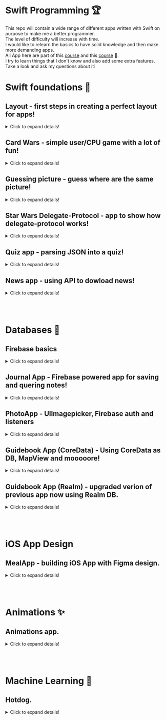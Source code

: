 # Swift Programming 🏆

This repo will contain a wide range of different apps written with Swift on purpose to make me a better programmer. </br>
The level of difficulty will increase with time. </br>
I would like to relearn the basics to have solid knowledge and then make more demanding apps. </br>
All App here are part of this [course](https://codewithchris.com/) and this [course](https://www.udemy.com/course/ios-13-app-development-bootcamp/) 👀.</br>
I try to learn things that I don't know and also add some extra features. </br>
Take a look and ask my questions about it❕ </br>


# Swift foundations 👶

## Layout - first steps in creating a perfect layout for apps!
<details>
  <summary>Click to expand details!</summary>
  
  This section contains a few apps that helped me to learn layout using Storyboard. </br>
  However these apps don't work in any way, it's just a layout with no action (as this section I dedicated to layout). </br>
  Take a look at the results: </br>

  ### Layout1 app
  <img src="readme_files/layout2.gif" alt="layout2" width="340"/> </br>

  ### Layou2 app
  <img src="readme_files/layout3.gif" alt="layout3" width="340"/>  </br>

  ### Fitness app
  <img src="readme_files/fitness.gif" alt="fintess" width="340"/>  </br>

  ### Social Squid app
  <img src="readme_files/SocialSquid.gif" alt="sociasquid" width="340"/>  </br>
  </details>


## Card Wars - simple user/CPU game with a lot of fun!
<details>
  <summary>Click to expand details!</summary>
  My first bigger app was made with the help of this course. </br>
  This is a classic card war game. The purpose of this game is to compare card and user/CPU with bigger card wins. </br>
  Cards are being shown randomly as in real life. </br> 
  The user needs to press the "DEAL" button to start a new round. App automatically shows a card for user and CPU and gives a point to the winner. </br>
  Besides using StackView in layout, I have made IBOutlet and IBActions make it works. </br>
  Take a look at details in the project 👀.</br>
  ### Cards war game
 
 <img src="readme_files/cardswar.gif" alt="cardswar" width="340"/>  </br>
  
</details>

## Guessing picture - guess where are the same picture!
<details>
  <summary>Click to expand details!</summary>
  Classic game where the user has to find the same pictures. </br>
  Each of the cards is upside down, by pressing on its the user can temporarily show the front of the card. </br>
  However, when she/he presses on the second card and the card aren't the same both of them are put upside-down once again. </br>
  Of course, when the user guesses two cards correctly there are being removed from the rest. </br>
 The goal of the game is to guess all the cards before time runs out. BE QUICK! </br>
  
  In this project I have used:
  - timer to measure time (it is working even when user is scrolling)
  - AVFoundation to play sounds
  - CollectionView
  - delegate and datasource for CollectionView
  - CocoaTouch classes


  ### Cards war game
  demo: </br>
  <img src="readme_files/guessing_demo.gif" alt="guessing_demo" width="892"/>  </br>
  
  game over: </br>
  <img src="readme_files/guessing_game_over.gif" alt="guessing_game_over" width="892"/>  </br>
  
  game won: </br>
  <img src="readme_files/guessing_game_won.gif" alt="guessing_game_won" width="892"/>  </br>
</details>

## Star Wars Delegate-Protocol - app to show how delegate-protocol works!
<details>
  <summary>Click to expand details!</summary>
  This app is based on turoial* which helped me to understand how delegating in Swift works. </br>
  Delegate - Protocol is similar to master - slave. </br>
  FirstScreen (just showing something) is slave and SecondScreen(know information from user and send it to first screen) is master. </br>
  Base on the picked side (in SecondScreen) we are showing specific data back on the FirstScreen. </br>
  In the and we can use the function in the FirstScreen when arguments to it come from this function being called in SecondScreen. </br> </br>
  
  [*link to the tutorial](https://youtu.be/DBWu6TnhLeY)
  
  ### Demo:
 
 <img src="readme_files/Delegate.gif" alt="Delegate" width="340"/>  </br>
  
</details>

## Quiz app - parsing JSON into a quiz!
<details>
  <summary>Click to expand details!</summary>
  Quiz app that uses JSON to create the whole quiz. </br>
  The user has to click on the right answer and then the user's choice is being checked. </br>
  If it's the right answer user gets a point and if he/she is wrong there's no point. </br>
  After all question popup window with a score and restart button is being shown. </br>
  If users close this app, the state of the game is being saved and loaded using UserDefaults. </br> </br>
  
  What I ahve learned and applied in this app:
  - delegate / protocol patern
  - JSON decoding and parsing
  - Networking used to dowload JSON
  - TableView
  - UserDefaults
  - basic animations
  
  Please take a look at app and all its functionality: </br>
  
  ### Demo:
 
 <img src="readme_files/Quiz_game.gif" alt="quiz game" width="386"/>  </br>
 
 ### Saving context:
 
 <img src="readme_files/Quiz_saving_context.gif" alt="quiz saving" width="386"/>  </br>
 
 ### End of game:
 
 <img src="readme_files/Quiz_gameover.gif" alt="quiz end of game" width="386"/>  </br>
  
</details>

## News app - using API to dowload news!
<details>
  <summary>Click to expand details!</summary>
  News app is an app that help user to find best news. </br>  
  In this app I am using news API to fetch most important news for US (this could be changed).  </br> 
  The main screen of the app is just a TableView with title and photo (if exists) of every article. </br>
  The user can click on each article to open its full version via WebView. </br> </br>
  
  What I ahve learned and applied in this app:
  - using API to download and data
  - performing segues and using NavigationController
  - using WebView
  - using activity indicator
  
  [news API link](https://newsapi.org/) </br>
  
  Please take a look at app and all its functionality: </br>
  
  ### Demo:
 
 <img src="readme_files/News_app.gif" alt="News App" width="386"/>  </br>
 
 ### Details:
 
 <img src="readme_files/News_details.gif" alt="news details" width="386"/>  </br>
 
  
</details> </br>

</br>
</br>

# Databases 💾

## Firebase basics
<details>
  <summary>Click to expand details!</summary>
  This app is just a project where I have been learning CRUD with Firebase. </br>
  I won't attach any gifs because all this app does is perform CRUD with no visual effects. </br>
  
</details>

## Journal App - Firebase powered app for saving and quering notes!
<details>
  <summary>Click to expand details!</summary>
  Journal app for saving notes with help of Firebase. </br>
  I have been using Firebase methods to CRUD data and also created a basic UI. </bd>
  
  ### Demo:
 
 <img src="readme_files/JournalAppDemo.gif" alt="News App" width="350"/>  </br>
  
</details>


## PhotoApp - UIImagepicker, Firebase auth and listeners
<details>
  <summary>Click to expand details!</summary>
  In this app I have implemented:
  - authentication and login in with Firebase auth
  - uploading and downloading photos with Firebase storage
  - Taking pictures or picking pictures with UIImagepicker
  
  All of the functions mentioned above are shown on gifs:
  
  ### Creating a user:
 <img src="readme_files/Photo_creatingnewuser.gif" alt="News App" width="350"/>  </br>
 
  ### Log in:
 <img src="readme_files/Photo_LoginIn.gif" alt="News App" width="350"/>  </br>
 
 ### Upload a new photo:
 <img src="readme_files/Photo_new_photo.gif" alt="News App" width="350"/>  </br>
 
 ### Sign out:
 <img src="readme_files/Photo_signout.gif" alt="News App" width="350"/>  </br>
 
</details>

## Guidebook App (CoreData) - Using CoreData as DB, MapView and mooooore!
<details>
  <summary>Click to expand details!</summary>
  An app containing CoreData as database technology. </br>
  Users can view locations, add notes about them and see them in mapView. </br>
  All the data is being stored inside CoreData so users don't have to worry about losing data when the app will be closed. </br>
  
  ### Demo:
 
 <img src="readme_files/GuideBook_coredata_demo.gif" alt="News App" width="350"/>  </br>
  
</details>


## Guidebook App (Realm) - upgraded verion of previous app now using Realm DB.
<details>
  <summary>Click to expand details!</summary>
  In this app I have used Mongo DB Realm database. </br>
  Futhermore app works similar to previous verions with few upgrades. </br>
  User now can calculate route to the specyfic point or locate user. </br>
  
  ### Demo:
 
 <img src="readme_files/GuideBook_demo.gif" alt="News App" width="350"/>  </br>
 
 ### Route:
 
 <img src="readme_files/GuideBook_route.gif" alt="News App" width="350"/>  </br>
  
</details> </br>

</br>
</br>

# iOS App Design 

## MealApp - building iOS App with Figma design.
<details>
  <summary>Click to expand details!</summary>
  The purpose of this project was to build an app from Figma UI design. </bd>
  The case of this app was to try to rebuild the app as it was designed in Figma. </br>
  Also besides building UI in Swift, I have learned the basics of UI.UX design and Figma. </br> <br>
  
  Here are screeanshots of Figma design: </br>
  <img src="readme_files/figma1.png" alt="News App" width="719"/>  </br>
  <img src="readme_files/figma2.png" alt="News App" width="707"/>  </br>
  
  ### App Demo:
 <img src="readme_files/MealAppDemo.gif" alt="News App" width="350"/>  </br>
  
</details> </br>

</br>
</br>

# Animations ✨ 
## Animations app.
<details>
  <summary>Click to expand details!</summary>
  This is a basic app that purpose is to show different kinds of animations. </br>
  UI is minimalistic because this is not a point in this project. </br>
  Below I present all kinds of created (due today) animations: </br>
  
  ### CABasicAnimation:
 <img src="readme_files/animations_basic.gif" alt="basics" width="356"/>  </br>
 ### CAKeyframeAnimation:
 <img src="readme_files/animations_keyframe.gif" alt="basics" width="356"/>  </br>
 ### CASpringAnimation:
 <img src="readme_files/animations_spring.gif" alt="basics" width="356"/>  </br>
 ### CAEmitterLayer:
 <img src="readme_files/animations_emitter.gif" alt="basics" width="356"/>  </br>
 ### CAReplicatorLayer:
 <img src="readme_files/animations_repli.gif" alt="basics" width="356"/>  </br>
 
</details> </br>

</br>
</br>

# Machine Learning 🤖 
## Hotdog.
<details>
  <summary>Click to expand details!</summary>
  An app that uses Inceptionv3 to choose rather object in the photo is hotdog or not. </br>  This is introduced to CoreML. </br
 
 ### DEMO:
 <img src="readme_files/hotdog.gif" alt="basics" height="600"/>  </br>
</details> </br>
